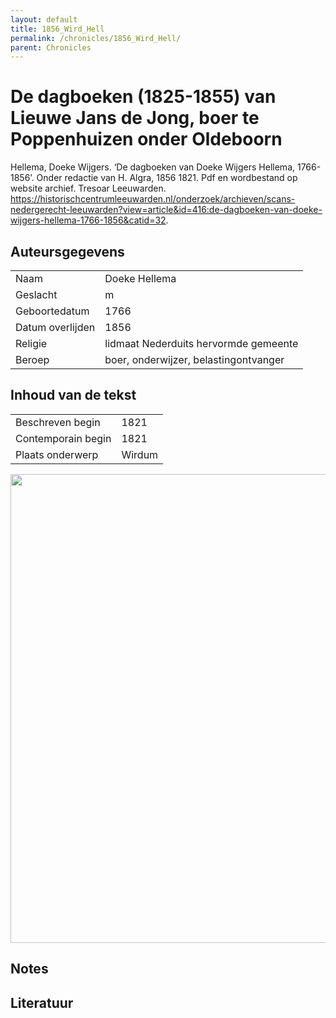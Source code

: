 ```yaml
---
layout: default
title: 1856_Wird_Hell
permalink: /chronicles/1856_Wird_Hell/
parent: Chronicles
--- 
```



# De dagboeken (1825-1855) van Lieuwe Jans de Jong, boer te Poppenhuizen onder Oldeboorn 

Hellema, Doeke Wijgers. ‘De dagboeken van Doeke Wijgers Hellema, 1766-1856’. Onder redactie van H. Algra, 1856 1821. Pdf en wordbestand op website archief. Tresoar Leeuwarden. https://historischcentrumleeuwarden.nl/onderzoek/archieven/scans-nedergerecht-leeuwarden?view=article&id=416:de-dagboeken-van-doeke-wijgers-hellema-1766-1856&catid=32. 

## Auteursgegevens 

| | | 
| --------------- | --------------- | 
| Naam | Doeke Hellema | 
| Geslacht | m | 
 | Geboortedatum | 1766 | 
| Datum overlijden | 1856 | 
| Religie | lidmaat Nederduits hervormde gemeente | 
| Beroep | boer, onderwijzer, belastingontvanger | 

## Inhoud van de tekst 

| | | 
| --------------- | --------------- | 
| Beschreven begin | 1821 | 
| Contemporain begin | 1821 | 
| Plaats onderwerp | Wirdum | 

[<img src="..\..\barplots_chronicles\1856_Wird_Hell.jpg" width="750"/>](..\..\barplots_chronicles\1856_Wird_Hell.jpg) 

## Notes 

## Literatuur 

